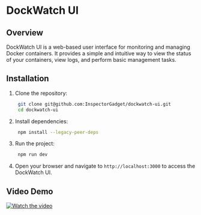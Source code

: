 # DockWatch UI

## Overview
DockWatch UI is a web-based user interface for monitoring and managing Docker containers. It provides a simple and intuitive way to view the status of your containers, view logs, and perform basic management tasks.

## Installation
1. Clone the repository:
   ```bash
    git clone git@github.com:InspectorGadget/dockwatch-ui.git
    cd dockwatch-ui
    ```
2. Install dependencies:
    ```bash
     npm install --legacy-peer-deps
     ```
3. Run the project:
    ```bash
     npm run dev
     ```
4. Open your browser and navigate to `http://localhost:3000` to access the DockWatch UI.

## Video Demo
[![Watch the video](./images/Screenshot.png)](./videos/DockWatch.mp4)
